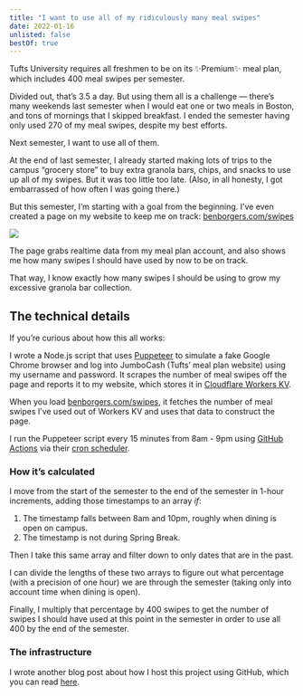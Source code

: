 ```yaml
---
title: "I want to use all of my ridiculously many meal swipes"
date: 2022-01-16
unlisted: false
bestOf: true
---
```


Tufts University requires all freshmen to be on its ✨Premium✨ meal plan, which includes 400 meal swipes per semester.

Divided out, that’s 3.5 a day. But using them all is a challenge — there’s many weekends last semester when I would eat one or two meals in Boston, and tons of mornings that I skipped breakfast. I ended the semester having only used 270 of my meal swipes, despite my best efforts.

Next semester, I want to use all of them.

At the end of last semester, I already started making lots of trips to the campus “grocery store” to buy extra granola bars, chips, and snacks to use up all of my swipes. But it was too little too late. (Also, in all honesty, I got embarrassed of how often I was going there.)

But this semester, I’m starting with a goal from the beginning. I’ve even created a page on my website to keep me on track: [benborgers.com/swipes](https://benborgers.com/swipes)

![](/posts/swipes/Screen-Shot-2022-01-16-at-12.46.27-PM.png)

The page grabs realtime data from my meal plan account, and also shows me how many swipes I should have used by now to be on track.

That way, I know exactly how many swipes I should be using to grow my excessive granola bar collection.

## The technical details

If you’re curious about how this all works:

I wrote a Node.js script that uses [Puppeteer](https://pptr.dev) to simulate a fake Google Chrome browser and log into JumboCash (Tufts’ meal plan website) using my username and password. It scrapes the number of meal swipes off the page and reports it to my website, which stores it in [Cloudflare Workers KV](https://www.cloudflare.com/products/workers-kv/).

When you load [benborgers.com/swipes](https://benborgers.com/swipes), it fetches the number of meal swipes I’ve used out of Workers KV and uses that data to construct the page.

I run the Puppeteer script every 15 minutes from 8am - 9pm using [GitHub Actions](https://github.com/features/actions) via their [cron scheduler](https://docs.github.com/en/actions/learn-github-actions/events-that-trigger-workflows#schedule).

### How it’s calculated

I move from the start of the semester to the end of the semester in 1-hour increments, adding those timestamps to an array _if_:

1.  The timestamp falls between 8am and 10pm, roughly when dining is open on campus.
2.  The timestamp is not during Spring Break.

Then I take this same array and filter down to only dates that are in the past.

I can divide the lengths of these two arrays to figure out what percentage (with a precision of one hour) we are through the semester (taking only into account time when dining is open).

Finally, I multiply that percentage by 400 swipes to get the number of swipes I should have used at this point in the semester in order to use all 400 by the end of the semester.

### The infrastructure

I wrote another blog post about how I host this project using GitHub, which you can read [here](https://benborgers.com/posts/swipes-infra).
